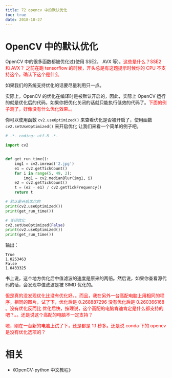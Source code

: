 ```yaml
---
title: 72 opencv 中的默认优化
toc: true
date: 2018-10-27
---
```

# OpenCV 中的默认优化

OpenCV 中的很多函数都被优化过(使用 SSE2， AVX 等)。<span style="color:red;">这些是什么？SSE2 和 AVX？ 之前在跑 tensorflow 的时候，开头总是有这题提示时候你的 CPU 不支持这个。确认下这个是什么</span>

如果我们的系统支持优化的话要尽量利用只一点。

实际上，OpenCV 的优化在编译时是被默认开启的，因此，实际上 OpenCV 运行的就是优化后的代码，如果你把优化关闭的话就只能执行低效的代码了。<span style="color:red;">下面的例子测了，好像没有什么优化效果。。</span>

你可以使用函数 `cv2.useOptimized()` 来查看优化是否被开启了，使用函数 `cv2.setUseOptimized()` 来开启优化 让我们来看一个简单的例子吧。


```python
# -*- coding: utf-8 -*-

import cv2


def get_run_time():
    img1 = cv2.imread('2.jpg')
    e1 = cv2.getTickCount()
    for i in range(5, 49, 2):
        img1 = cv2.medianBlur(img1, i)
    e2 = cv2.getTickCount()
    t = (e2 - e1) / cv2.getTickFrequency()
    return t

# 默认是开启优化的
print(cv2.useOptimized())
print(get_run_time())

# 关闭优化
cv2.setUseOptimized(False)
print(cv2.useOptimized())
print(get_run_time())
```

输出：

```
True
1.0253463
False
1.0433325
```

书上说，这个地方优化后中值滤波的速度是原来的两倍。然后说，如果你查看源代码的话，会发现中值滤波是被 SIMD 优化的。

<span style="color:red;">但是真的没发现优化比没有优化好。。而且，我在另外一台高配电脑上用相同的程序，相同的图片，试了下，优化后是 0.268887296 没有优化后是 0.260366168 。没有优化反而比 优化后快，按理说，这个高配的电脑肯迪肯定是什么都支持的吧？。。还是说这个高配的电脑不一定支持？</span>

<span style="color:red;">嗯，刚在一台新的电脑上试了下，还是都是 1.1 秒多。还是说 conda 下的 opencv 是没有优化选项的？</span>





# 相关

- 《OpenCV-python 中文教程》

